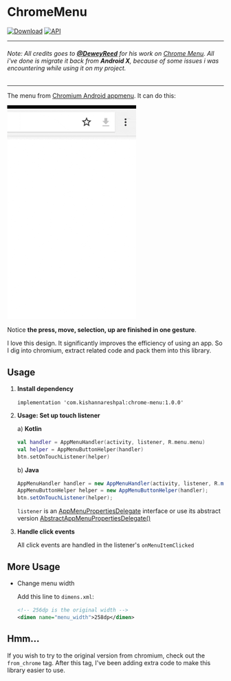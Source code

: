 # ChromeMenu

[![Download](https://api.bintray.com/packages/kishannareshpal/maven/chromemenu/images/download.svg)](https://bintray.com/reedreed/maven/chrome-menu/_latestVersion)
[![API](https://img.shields.io/badge/API-17%2B-blue.svg?style=flat)](https://android-arsenal.com/api?level=17)

------

###### Note: All credits goes to [**@DeweyReed**](https://github.com/DeweyReed) for his work on [Chrome Menu](https://github.com/DeweyReed/ChromeMenu). All i've done is migrate it back from ***Android X***, because of some issues i was encountering while using it on my project.

------



The menu from [Chromium Android appmenu](https://github.com/chromium/chromium/tree/master/chrome/android/java/src/org/chromium/chrome/browser/appmenu). It can do this:

![Example GIF](https://github.com/DeweyReed/ChromeMenu/blob/master/images/example.gif?raw=true)

Notice **the press, move, selection, up are finished in one gesture**.

I love this design. It significantly improves the efficiency of using an app. So I dig into chromium, extract related code and pack them into this library.

## Usage

1. **Install dependency**

   `implementation 'com.kishannareshpal:chrome-menu:1.0.0'`

2. **Usage: Set up touch listener**

   a) **Kotlin**

   ```Kotlin
   val handler = AppMenuHandler(activity, listener, R.menu.menu)
   val helper = AppMenuButtonHelper(handler)
   btn.setOnTouchListener(helper)
   ```

   b) **Java**

   ```java
   AppMenuHandler handler = new AppMenuHandler(activity, listener, R.menu.menu);
   AppMenuButtonHelper helper = new AppMenuButtonHelper(handler);
   btn.setOnTouchListener(helper);
   ```



   `listener` is an [AppMenuPropertiesDelegate](https://github.com/DeweyReed/ChromeMenu/blob/master/library/src/main/java/xyz/aprildown/chromemenu/AppMenuPropertiesDelegate.java#L15) interface or use its abstract version [AbstractAppMenuPropertiesDelegate()](https://github.com/DeweyReed/ChromeMenu/blob/master/library/src/main/java/xyz/aprildown/chromemenu/AbstractAppMenuPropertiesDelegate.java#L12)

3. **Handle click events**

   All click events are handled in the listener's `onMenuItemClicked`

## More Usage

- Change menu width

  Add this line to `dimens.xml`:

  ```XML
  <!-- 256dp is the original width -->
  <dimen name="menu_width">258dp</dimen>
  ```



## Hmm...

If you wish to try to the original version from chromium, check out the `from_chrome` tag. After this tag, I've been adding extra code to make this library easier to use.
